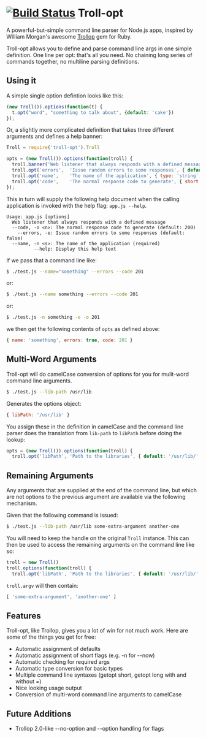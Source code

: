 [![Build Status](https://travis-ci.org/relistan/troll-opt.png)](https://travis-ci.org/relistan/troll-opt)
Troll-opt
=========

A powerful-but-simple command line parser for Node.js apps, 
inspired by William Morgan's awesome [Trollop](http://trollop.rubyforge.org/) 
gem for Ruby.

Troll-opt allows you to define and parse command line args in one
simple definition. One line per opt: that's all you need. No chaining
long series of commands together, no multiline parsing definitions.

Using it
--------

A simple single option defintion looks like this:

```javascript
(new Troll()).options(function(t) {
  t.opt("word", "something to talk about", {default: 'cake'})
});
```

Or, a slightly more complicated definition that takes
three different arguments and defines a help banner:

```javascript
Troll = require('troll-opt').Troll

opts = (new Troll()).options(function(troll) {
  troll.banner('Web listener that always responds with a defined message');
  troll.opt('errors',  'Issue random errors to some responses', { default: true });
  troll.opt('name',    'The name of the application', { type: 'string', required: true });
  troll.opt('code',    'The normal response code to generate', { short: 'o', default: 200 });
});
```

This in turn will supply the following help document when the calling
application is invoked with the help flag: `app.js --help`.

```
Usage: app.js [options]
  Web listener that always responds with a defined message
  --code, -o <n>: The normal response code to generate (default: 200)
    --errors, -e: Issue random errors to some responses (default: false)
  --name, -n <s>: The name of the application (required)
          --help: Display this help text
```

If we pass that a command line like:

```bash
$ ./test.js --name="something" --errors --code 201
```

or:

```bash
$ ./test.js --name something --errors --code 201
```

or:

```bash
$ ./test.js -n something -e -o 201
```

we then get the following contents of `opts` as defined above:

```javascript
{ name: 'something', errors: true, code: 201 }
```

Multi-Word Arguments
--------------------

Troll-opt will do camelCase conversion of options for you for mulit-word
command line arguments.

```bash
$ ./test.js --lib-path /usr/lib
```

Generates the options object:

```javascript
{ libPath: '/usr/lib' }
```

You assign these in the definition in camelCase and the command line parser does
the translation from ```lib-path``` to ```libPath``` before doing the lookup:

```javascript
opts = (new Troll()).options(function(troll) {
  troll.opt('libPath', 'Path to the libraries', { default: '/usr/lib/' });
```

Remaining Arguments
-------------------

Any arguments that are supplied at the end of the command line, but which are not
options to the previous argument are available via the following mechanism.

Given that the following command is issued:

```bash
$ ./test.js --lib-path /usr/lib some-extra-argument another-one
```

You will need to keep the handle on the original `Troll` instance. This can then
be used to access the remaining arguments on the command line like so:

```javascript
troll = new Troll()
troll.options(function(troll) {
  troll.opt('libPath', 'Path to the libraries', { default: '/usr/lib/' });
```

`troll.argv` will then contain:

```javascript
[ 'some-extra-argument', 'another-one' ]
```

Features
--------

Troll-opt, like Trollop, gives you a lot of win for not much work.  Here 
are some of the things you get for free:

 * Automatic assignment of defaults
 * Automatic assignment of short flags (e.g. -n for --now)
 * Automatic checking for required args
 * Automatic type conversion for basic types
 * Multiple command line syntaxes (getopt short, getopt long with and without =)
 * Nice looking usage output
 * Conversion of multi-word command line arguments to camelCase

Future Additions
---------------

 * Trollop 2.0-like --no-option and --option handling for flags
